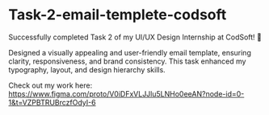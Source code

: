 # Task-2-email-templete-codsoft
Successfully completed Task 2 of my UI/UX Design Internship at CodSoft! 🎉

Designed a visually appealing and user-friendly email template, ensuring clarity, responsiveness, and brand consistency. 
This task enhanced my typography, layout, and design hierarchy skills.

Check out my work here: https://www.figma.com/proto/V0iDFxVLJJlu5LNHo0eeAN?node-id=0-1&t=VZPBTRUBrczfOdyI-6
